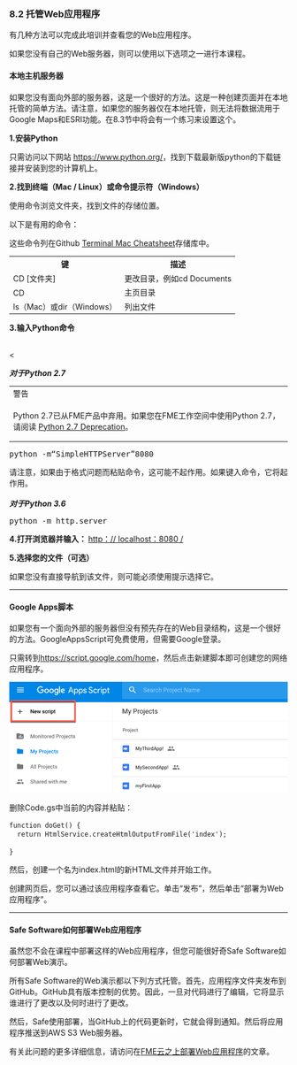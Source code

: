  <div id="readme" class="readme blob instapaper_body">
    <article class="markdown-body entry-content" itemprop="text"><h3><a id="user-content-82-hosting-web-applications" class="anchor" aria-hidden="true" href="./8.2.HostingWebApplications.md#82-hosting-web-applications"></a><font style="vertical-align: inherit;"><font style="vertical-align: inherit;">8.2 托管Web应用程序</font></font></h3>
<p><font style="vertical-align: inherit;"><font style="vertical-align: inherit;">有几种方法可以完成此培训并查看您的Web应用程序。</font></font></p>
<p><font style="vertical-align: inherit;"><font style="vertical-align: inherit;">如果您没有自己的Web服务器，则可以使用以下选项之一进行本课程。</font></font></p>
<h4><a id="user-content-local-host-server" class="anchor" aria-hidden="true" href="./8.2.HostingWebApplications.md#local-host-server"></a><font style="vertical-align: inherit;"><font style="vertical-align: inherit;">本地主机服务器</font></font></h4>
<p><font style="vertical-align: inherit;"><font style="vertical-align: inherit;">如果您没有面向外部的服务器，这是一个很好的方法。</font><font style="vertical-align: inherit;">这是一种创建页面并在本地托管的简单方法。</font><font style="vertical-align: inherit;">请注意，如果您的服务器仅在本地托管，则无法将数据流用于Google Maps和ESRI功能。</font><font style="vertical-align: inherit;">在8.3节中将会有一个练习来设置这个。</font></font></p>
<p><strong><font style="vertical-align: inherit;"><font style="vertical-align: inherit;">1.安装Python</font></font></strong></p>
<p><font style="vertical-align: inherit;"><font style="vertical-align: inherit;">只需访问以下网站
 </font></font><a href="https://www.python.org/" rel="nofollow"><font style="vertical-align: inherit;"><font style="vertical-align: inherit;">https://www.python.org/</font></font></a><font style="vertical-align: inherit;"><font style="vertical-align: inherit;">，找到下载最新版python的下载链接并安装到您的计算机上。</font></font></p>
<p><strong><font style="vertical-align: inherit;"><font style="vertical-align: inherit;">2.找到终端（Mac / Linux）或命令提示符（Windows）</font></font></strong></p>
<p><font style="vertical-align: inherit;"><font style="vertical-align: inherit;">使用命令浏览文件夹，找到文件的存储位置。</font></font></p>
<p><font style="vertical-align: inherit;"><font style="vertical-align: inherit;">以下是有用的命令：</font></font></p>
<p><font style="vertical-align: inherit;"><font style="vertical-align: inherit;">这些命令列在Github </font></font><a href="https://github.com/0nn0/terminal-mac-cheatsheet"><font style="vertical-align: inherit;"><font style="vertical-align: inherit;">Terminal Mac Cheatsheet</font></font></a><font style="vertical-align: inherit;"><font style="vertical-align: inherit;">存储库中。</font></font></p>
<table>
<tbody><tr>
<th><font style="vertical-align: inherit;"><font style="vertical-align: inherit;">键</font></font></th>
<th><font style="vertical-align: inherit;"><font style="vertical-align: inherit;">描述</font></font></th>
</tr>
<tr>
<td><font style="vertical-align: inherit;"><font style="vertical-align: inherit;">CD [文件夹]</font></font></td>
<td><font style="vertical-align: inherit;"><font style="vertical-align: inherit;">更改目录，例如cd Documents</font></font></td>
</tr><tr>
<td><font style="vertical-align: inherit;"><font style="vertical-align: inherit;">CD </font></font></td>
<td><font style="vertical-align: inherit;"><font style="vertical-align: inherit;"> 主页目录
</font></font></td>
</tr><tr>
<td><font style="vertical-align: inherit;"><font style="vertical-align: inherit;">ls（Mac）或dir（Windows）</font></font></td>
<td><font style="vertical-align: inherit;"><font style="vertical-align: inherit;">列出文件</font></font></td>
</tr></tbody></table>
<p><strong><font style="vertical-align: inherit;"><font style="vertical-align: inherit;">
3.输入Python命令
</font></font></strong></p><br><<p><em><strong><font style="vertical-align: inherit;"><font style="vertical-align: inherit;">对于Python 2.7</font></font></strong></em></p>

<table>
<tbody><tr>
<td>
<i></i><font style="vertical-align: inherit;"><font style="vertical-align: inherit;">
警告
</font></font></td>
</tr>
<tr>
<td><font style="vertical-align: inherit;"><font style="vertical-align: inherit;">

Python 2.7已从FME产品中弃用。</font><font style="vertical-align: inherit;">如果您在FME工作空间中使用Python 2.7，请阅读    </font></font><a href="https://knowledge.safe.com/articles/71635/python-27-deprecation.html" rel="nofollow"><font style="vertical-align: inherit;"><font style="vertical-align: inherit;">Python 2.7 Deprecation</font></font></a><font style="vertical-align: inherit;"><font style="vertical-align: inherit;">。

</font></font></td>
</tr>
</tbody></table>
<pre><font style="vertical-align: inherit;"><font style="vertical-align: inherit;">python -m“SimpleHTTPServer”8080
</font></font></pre>
<p><font style="vertical-align: inherit;"><font style="vertical-align: inherit;">请注意，如果由于格式问题而粘贴命令，这可能不起作用。</font><font style="vertical-align: inherit;">如果键入命令，它将起作用。
</font></font><br><br>
<em><strong><font style="vertical-align: inherit;"><font style="vertical-align: inherit;">对于Python 3.6</font></font></strong></em></p>
<pre><font style="vertical-align: inherit;"><font style="vertical-align: inherit;">python -m http.server
</font></font></pre>
<p><strong><font style="vertical-align: inherit;"><font style="vertical-align: inherit;">4.打开浏览器并输入：
 </font></font></strong><a href="http://localhost:8080/" rel="nofollow"><font style="vertical-align: inherit;"><font style="vertical-align: inherit;">http：// localhost：8080 /</font></font></a></p>
<p><strong><font style="vertical-align: inherit;"><font style="vertical-align: inherit;">5.选择您的文件（可选）</font></font></strong></p>
<p><font style="vertical-align: inherit;"><font style="vertical-align: inherit;">如果您没有直接导航到该文件，则可能必须使用提示选择它。</font></font></p>
<hr>
<h4><a id="user-content-google-apps-script" class="anchor" aria-hidden="true" href="./8.2.HostingWebApplications.md#google-apps-script"></a><font style="vertical-align: inherit;"><font style="vertical-align: inherit;">Google Apps脚本</font></font></h4>
<p><font style="vertical-align: inherit;"><font style="vertical-align: inherit;">如果您有一个面向外部的服务器但没有预先存在的Web目录结构，这是一个很好的方法。</font><font style="vertical-align: inherit;">GoogleAppsScript可免费使用，但需要Google登录。</font></font></p>
<p><font style="vertical-align: inherit;"><font style="vertical-align: inherit;">只需转到</font></font><a href="https://script.google.com/home" rel="nofollow"><font style="vertical-align: inherit;"><font style="vertical-align: inherit;">https://script.google.com/home</font></font></a><font style="vertical-align: inherit;"><font style="vertical-align: inherit;">，然后点击新建脚本即可创建您的网络应用程序。</font></font></p>
<p><a target="_blank" rel="noopener noreferrer" href="./Images/8.2.1.GoogleAppsScript.png"><img src="./Images/8.2.1.GoogleAppsScript.png" alt="" style="max-width:100%;"></a></p>
<p><font style="vertical-align: inherit;"><font style="vertical-align: inherit;">删除Code.gs中当前的内容并粘贴：</font></font></p>
<pre><code>function doGet() {<font></font>
  return HtmlService.createHtmlOutputFromFile('index');<font></font>
<font></font>
}<font></font>
</code></pre>
<p><font style="vertical-align: inherit;"><font style="vertical-align: inherit;">然后，创建一个名为index.html的新HTML文件并开始工作。</font></font></p>
<p><font style="vertical-align: inherit;"><font style="vertical-align: inherit;">创建网页后，您可以通过该应用程序查看它。</font><font style="vertical-align: inherit;">单击“发布”，然后单击“部署为Web应用程序”。</font></font></p>
<hr>
<h4><a id="user-content-how-safe-software-deploys-web-applications" class="anchor" aria-hidden="true" href="./8.2.HostingWebApplications.md#how-safe-software-deploys-web-applications"></a><font style="vertical-align: inherit;"><font style="vertical-align: inherit;">Safe Software如何部署Web应用程序</font></font></h4>
<p><font style="vertical-align: inherit;"><font style="vertical-align: inherit;">虽然您不会在课程中部署这样的Web应用程序，但您可能很好奇Safe Software如何部署Web演示。</font></font></p>
<p><font style="vertical-align: inherit;"><font style="vertical-align: inherit;">所有Safe Software的Web演示都以下列方式托管。</font><font style="vertical-align: inherit;">首先，应用程序文件夹发布到GitHub。</font><font style="vertical-align: inherit;">GitHub具有版本控制的优势。</font><font style="vertical-align: inherit;">因此，一旦对代码进行了编辑，它将显示谁进行了更改以及何时进行了更改。</font></font></p>
<p><font style="vertical-align: inherit;"><font style="vertical-align: inherit;">然后，Safe使用部署，当GitHub上的代码更新时，它就会得到通知。然后将应用程序推送到AWS S3 Web服务器。</font></font></p>
<p><font style="vertical-align: inherit;"><font style="vertical-align: inherit;">有关此问题的更多详细信息，请访问在</font></font><a href="https://knowledge.safe.com/articles/677/deploying-a-web-application-on-top-of-fme-cloud-s3.html" rel="nofollow"><font style="vertical-align: inherit;"><font style="vertical-align: inherit;">FME云之上部署Web应用程序</font></font></a><font style="vertical-align: inherit;"><font style="vertical-align: inherit;">的文章。</font></font></p>
</article>
  </div>

